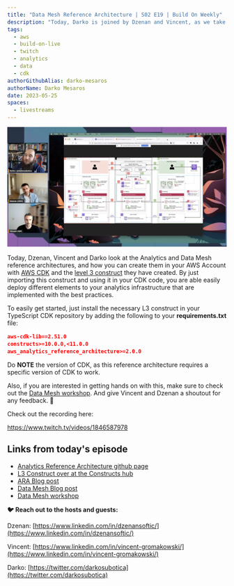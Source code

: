 ```yaml
---
title: "Data Mesh Reference Architecture | S02 E19 | Build On Weekly"
description: "Today, Darko is joined by Dzenan and Vincent, as we take a look at the Analytics and Data Mesh Reference Architectures"
tags:
  - aws
  - build-on-live
  - twitch
  - analytics
  - data
  - cdk
authorGithubAlias: darko-mesaros
authorName: Darko Mesaros
date: 2023-05-25
spaces:
  - livestreams
---
```


![Dzenan, Vincent and Darko Looking at some diagrams](./images/bows2e19.webp)

Today, Dzenan, Vincent and Darko look at the Analytics and Data Mesh reference architectures, and how you can create them in your AWS Account with [AWS CDK](https://aws.amazon.com/cdk/) and the [level 3 construct](https://constructs.dev/packages/aws-analytics-reference-architecture/) they have created. By just importing this construct and using it in your CDK code, you are able easily deploy different elements to your analytics infrastructure that are implemented with the best practices.

To easily get started, just install the necessary L3 construct in your TypeScript CDK repository by adding the following to your **requirements.txt** file:
```json
aws-cdk-lib==2.51.0
constructs>=10.0.0,<11.0.0
aws_analytics_reference_architecture>=2.0.0
```

Do **NOTE** the version of CDK, as this reference architecture requires a specific version of CDK to work.

Also, if you are interested in getting hands on with this, make sure to check out the [Data Mesh workshop](https://catalog.us-east-1.prod.workshops.aws/workshops/23e6326b-58ee-4ab0-9bc7-3c8d730eb851/en-US). And give Vincent and Dzenan a shoutout for any feedback. 👏

Check out the recording here:

https://www.twitch.tv/videos/1846587978

## Links from today's episode

- [Analytics Reference Architecture github page](https://github.com/aws-samples/aws-analytics-reference-architecture)
- [L3 Construct over at the Constructs hub](https://constructs.dev/packages/aws-analytics-reference-architecture)
- [ARA Blog post](https://aws.amazon.com/blogs/opensource/adding-cdk-constructs-to-the-aws-analytics-reference-architecture/)
- [Data Mesh Blog post](https://aws.amazon.com/blogs/big-data/use-an-event-driven-architecture-to-build-a-data-mesh-on-aws/)
- [Data Mesh workshop](https://catalog.us-east-1.prod.workshops.aws/workshops/23e6326b-58ee-4ab0-9bc7-3c8d730eb851/en-US)

**🐦 Reach out to the hosts and guests:**

Dzenan: [https://www.linkedin.com/in/dzenansoftic/](https://www.linkedin.com/in/dzenansoftic/)

Vincent: [https://www.linkedin.com/in/vincent-gromakowski/](https://www.linkedin.com/in/vincent-gromakowski/)

Darko: [https://twitter.com/darkosubotica](https://twitter.com/darkosubotica)
